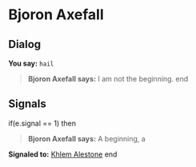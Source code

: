 # Bjoron Axefall


## Dialog

**You say:** `hail`



>**Bjoron Axefall says:** I am not the beginning.
end



## Signals

if(e.signal == 1) then


>**Bjoron Axefall says:** A beginning, a


**Signaled to:**  [Khlem Alestone](/npc/112032)
end